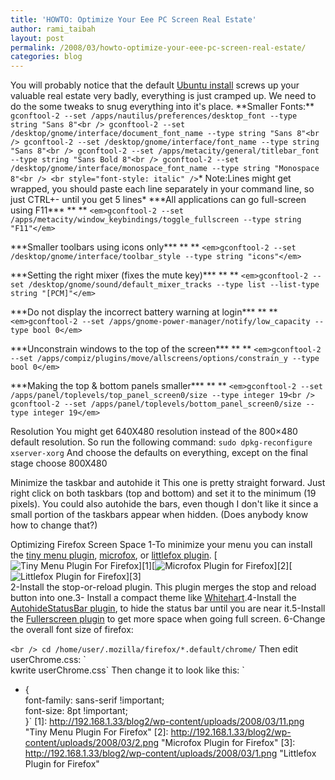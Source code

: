 ```yaml
---
title: 'HOWTO: Optimize Your Eee PC Screen Real Estate'
author: rami_taibah
layout: post
permalink: /2008/03/howto-optimize-your-eee-pc-screen-real-estate/
categories: blog
---
```

You will probably notice that the default [Ubuntu install](/blog/linuxhowto/howto-install-ubuntu-on-your-eee-pc/ "Ubuntu install") screws up your valuable real estate very badly, everything is just cramped up. We need to do the some tweaks to snug everything into it's place.
\*\*Smaller Fonts:\*\*
`gconftool-2 --set /apps/nautilus/preferences/desktop_font --type string "Sans 8"<br />
gconftool-2 --set /desktop/gnome/interface/document_font_name --type string "Sans 8"<br />
gconftool-2 --set /desktop/gnome/interface/font_name --type string "Sans 8"<br />
gconftool-2 --set /apps/metacity/general/titlebar_font --type string "Sans Bold 8"<br />
gconftool-2 --set /desktop/gnome/interface/monospace_font_name --type string "Monospace 8"<br />
<br style="font-style: italic" />`\* 
Note:Lines might get wrapped, you should paste each line separately in your command line, so just CTRL+- until you get 5 lines\*
\*\*\*All applications can go full-screen using F11\*\*\*
\*\* \*\*
`<em>gconftool-2 --set /apps/metacity/window_keybindings/toggle_fullscreen --type string "F11"</em>`

    

\*\*\*Smaller toolbars using icons only\*\*\*
\*\* \*\*
`<em>gconftool-2 --set /desktop/gnome/interface/toolbar_style --type string "icons"</em>`

    

\*\*\*Setting the right mixer (fixes the mute key)\*\*\*
\*\* \*\*
`<em>gconftool-2 --set /desktop/gnome/sound/default_mixer_tracks --type list --list-type string "[PCM]"</em>`

    

\*\*\*Do not display the incorrect battery warning at login\*\*\*
\*\* \*\*
`<em>gconftool-2 --set /apps/gnome-power-manager/notify/low_capacity --type bool 0</em>`

    

\*\*\*Unconstrain windows to the top of the screen\*\*\*
\*\* \*\*
`<em>gconftool-2 --set /apps/compiz/plugins/move/allscreens/options/constrain_y --type bool 0</em>`

    

\*\*\*Making the top & bottom panels smaller\*\*\*
\*\* \*\*
`<em>gconftool-2 --set /apps/panel/toplevels/top_panel_screen0/size --type integer 19<br />
gconftool-2 --set /apps/panel/toplevels/bottom_panel_screen0/size --type integer 19</em>`

Resolution
You might get 640X480 resolution instead of the 800×480 default resolution. So run the following command: 
`sudo dpkg-reconfigure xserver-xorg`
And choose the defaults on everything, except on the final stage choose 800X480

Minimize the taskbar and autohide it
This one is pretty straight forward. Just right click on both taskbars (top and bottom) and set it to the minimum (19 pixels). You could also autohide the bars, even though I don't like it since a small portion of the taskbars appear when hidden. (Does anybody know how to change that?) 
  

Optimizing Firefox Screen Space
1-To minimize your menu you can install the [tiny menu plugin](https://addons.mozilla.org/en-US/firefox/addon/1455 "tiny menu plugin"), [microfox](https://addons.mozilla.org/en-US/firefox/addon/354 "microfox"), or [littlefox plugin](https://addons.mozilla.org/en-US/firefox/addon/307 "littlefox plugin").
\[![Tiny Menu Plugin For Firefox](http://192.168.1.33/blog2/wp-content/uploads/2008/03/11.png)\]\[1\]\[![Microfox Plugin for Firefox](http://192.168.1.33/blog2/wp-content/uploads/2008/03/2.png)\]\[2\]\[![Littlefox Plugin for Firefox](http://192.168.1.33/blog2/wp-content/uploads/2008/03/1.png)\]\[3\]
[  
](http://192.168.1.33/blog2/wp-content/uploads/2008/03/1.png "Littlefox Plugin for Firefox")[](http://192.168.1.33/blog2/wp-content/uploads/2008/03/1.png "Littlefox Plugin for Firefox")
2-Install the stop-or-reload plugin. This plugin merges the stop and reload button into one.3- Install a compact theme like 
[Whitehart](https://addons.mozilla.org/en-US/firefox/addon/364 "Whitehart").4-Install the [AutohideStatusBar plugin](http://caspar.regis.free.fr/ahs/ "AutohideStatusBar plugin"), to hide the status bar until you are near it.5-Install the [Fullerscreen plugin](https://addons.mozilla.org/en-US/firefox/addon/4650 "Fullerscreen plugin") to get more space when going full screen.
6-Change the overall font size of firefox: 
  
`<br />
cd /home/user/.mozilla/firefox/*.default/chrome/`
Then edit userChrome.css:
\`  
kwrite userChrome.css\`
Then change it to look like this: 
`<br />
* {<br />
font-family: sans-serif !important;<br />
font-size: 8pt !important;<br />
}`
\[1\]: http://192.168.1.33/blog2/wp-content/uploads/2008/03/11.png "Tiny Menu Plugin For Firefox"
\[2\]: http://192.168.1.33/blog2/wp-content/uploads/2008/03/2.png "Microfox Plugin for Firefox"
\[3\]: http://192.168.1.33/blog2/wp-content/uploads/2008/03/1.png "Littlefox Plugin for Firefox"